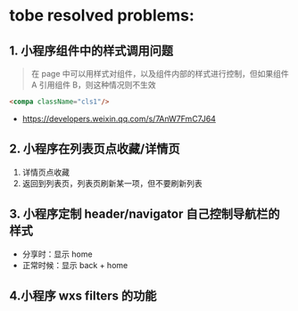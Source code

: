 # tobe resolved problems:

## 1. 小程序组件中的样式调用问题
> 在 page 中可以用样式对组件，以及组件内部的样式进行控制，但如果组件 A 引用组件 B，则这种情况则不生效
```html
<compa className="cls1"/>
```
<!-- 代码片段如下： -->
- https://developers.weixin.qq.com/s/7AnW7FmC7J64

## 2. 小程序在列表页点收藏/详情页
1. 详情页点收藏
2. 返回到列表页，列表页刷新某一项，但不要刷新列表

## 3. 小程序定制 header/navigator 自己控制导航栏的样式
- 分享时：显示 home
- 正常时候：显示 back + home

## 4.小程序 wxs filters 的功能